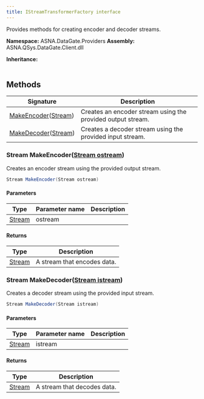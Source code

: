 ```yaml
---
title: IStreamTransformerFactory interface
---
```


Provides methods for creating encoder and decoder streams.

**Namespace:** ASNA.DataGate.Providers
**Assembly:** ASNA.QSys.DataGate.Client.dll

**Inheritance:** 
<br>
<br>

## Methods

| Signature | Description |
| --- | --- |
| [MakeEncoder](#makeencoder-stream-)([Stream](https://learn.microsoft.com/en-us/dotnet/api/system.io.stream?view=net-8.0)) | Creates an encoder stream using the provided output stream.
| [MakeDecoder](#makedecoder-stream-)([Stream](https://learn.microsoft.com/en-us/dotnet/api/system.io.stream?view=net-8.0)) | Creates a decoder stream using the provided input stream.

### Stream MakeEncoder([Stream ostream](https://learn.microsoft.com/en-us/dotnet/api/system.io.stream?view=net-8.0))

Creates an encoder stream using the provided output stream.

```cs
Stream MakeEncoder(Stream ostream)
```

#### Parameters

| Type | Parameter name | Description
| --- | --- | ---
| [Stream](https://learn.microsoft.com/en-us/dotnet/api/system.io.stream?view=net-8.0) | ostream | 

#### Returns

| Type | Description
| --- | ---
| [Stream](https://learn.microsoft.com/en-us/dotnet/api/system.io.stream?view=net-8.0) | A stream that encodes data.

### Stream MakeDecoder([Stream istream](https://learn.microsoft.com/en-us/dotnet/api/system.io.stream?view=net-8.0))

Creates a decoder stream using the provided input stream.

```cs
Stream MakeDecoder(Stream istream)
```

#### Parameters

| Type | Parameter name | Description
| --- | --- | ---
| [Stream](https://learn.microsoft.com/en-us/dotnet/api/system.io.stream?view=net-8.0) | istream | 

#### Returns

| Type | Description
| --- | ---
| [Stream](https://learn.microsoft.com/en-us/dotnet/api/system.io.stream?view=net-8.0) | A stream that decodes data.
